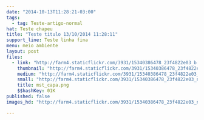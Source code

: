 ```yaml
---
date: "2014-10-13T11:28:21-03:00"
tags:
  - tag: Teste-artigo-normal
hat: Teste chapeu
title: "Teste titulo 13/10/2014 11:28:11"
support_line: Teste linha fina
menu: meio ambiente
layout: post
files:
  - link: "http://farm4.staticflickr.com/3931/15340386478_23f4822e03_b.jpg"
    thumbnail: "http://farm4.staticflickr.com/3931/15340386478_23f4822e03_t.jpg"
    medium: "http://farm4.staticflickr.com/3931/15340386478_23f4822e03_z.jpg"
    small: "http://farm4.staticflickr.com/3931/15340386478_23f4822e03_n.jpg"
    title: mst_capa.png
    $$hashKey: 01K
published: false
images_hd: "http://farm4.staticflickr.com/3931/15340386478_23f4822e03_n.jpg"

---
```

